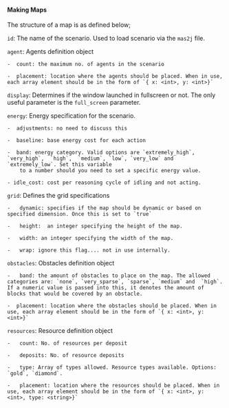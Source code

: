 #### Making Maps


The structure of a map is as defined below;


`id`: The name of the scenario. Used to load scenario via the `mas2j` file.


`agent`: Agents definition object

    -  count: the maximum no. of agents in the scenario
    
    -  placement: location where the agents should be placed. When in use, each array element should be in the form of `{ x: <int>, y: <int>}`
    
`display`: Determines if the window launched in fullscreen or not. The only useful parameter is the `full_screen` parameter.

`energy`: Energy specification for the scenario.


    -  adjustments: no need to discuss this
    
    -  baseline: base energy cost for each action 
    
    -  band: energy category. Valid options are `extremely_high`,  `very_high`,  `high`,  `medium`, `low`, `very_low` and `extremely_low`. Set this variable 
        to a number should you need to set a specific energy value.
        
    - idle_cost: cost per reasoning cycle of idling and not acting.
    
`grid`: Defines the grid specifications


    -   dynamic: specifies if the map should be dynamic or based on specified dimension. Once this is set to `true`
    
    -   height:  an integer specifying the height of the map.
    
    -   width: an integer specifying the width of the map.
    
    -   wrap: ignore this flag.... not in use internally.
    
`obstacles`:  Obstacles definition object


    -   band: the amount of obstacles to place on the map. The allowed categories are: `none`, `very_sparse`, `sparse`, `medium` and  `high`. If a numeric value is passed into this, it denotes the amount of blocks that would be covered by an obstacle.
    
    -  placement: location where the obstacles should be placed. When in use, each array element should be in the form of `{ x: <int>, y: <int>}`
    
    
`resources`: Resource definition object


    -   count: No. of resources per deposit
    
    -   deposits: No. of resource deposits
    
    -   type: Array of types allowed. Resource types available. Options: `gold`, `diamond`.
    
    -   placement: location where the resources should be placed. When in use, each array element should be in the form of `{ x: <int>, y: <int>, type: <string>}`
